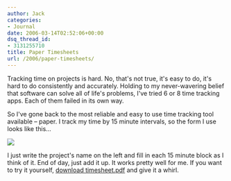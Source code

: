```yaml
---
author: Jack
categories:
- Journal
date: 2006-03-14T02:52:06+00:00
dsq_thread_id:
- 3131255710
title: Paper Timesheets
url: /2006/paper-timesheets/
---
```


Tracking time on projects is hard. No, that's not true, it's easy to do, it's hard to do consistently and accurately. Holding to my never-wavering belief that software can solve all of life's problems, I've tried 6 or 8 time tracking apps. Each of them failed in its own way. 

So I've gone back to the most reliable and easy to use time tracking tool available &#8211; paper. I track my time by 15 minute intervals, so the form I use looks like this&#8230; 


![][1] 

I just write the project's name on the left and fill in each 15 minute block as I think of it. End of day, just add it up. It works pretty well for me. If you want to try it yourself, [download timesheet.pdf][2] and give it a whirl.

 [1]: /files/timesheet-screen.png
 [2]: /files/timesheet.pdf